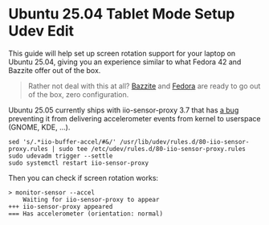 # Ubuntu 25.04 Tablet Mode Setup Udev Edit

This guide will help set up screen rotation support for your laptop on Ubuntu 25.04, giving you an experience similar to what Fedora 42 and Bazzite offer out of the box.

> Rather not deal with this at all? [Bazzite](https://guides.frame.work/Guide/Bazzite+Installation+on+the+Framework+Laptop+12/409?lang=en) and [Fedora](https://guides.frame.work/Guide/Fedora+42+Installation+on+the+Framework+Laptop+12/410?lang=en) are ready to go out of the box, zero configuration.

Ubuntu 25.05 currently ships with iio-sensor-proxy 3.7 that has [a bug](https://gitlab.freedesktop.org/hadess/iio-sensor-proxy/-/issues/411) preventing it from delivering accelerometer events from kernel to userspace (GNOME, KDE, ...).

```
sed 's/.*iio-buffer-accel/#&/' /usr/lib/udev/rules.d/80-iio-sensor-proxy.rules | sudo tee /etc/udev/rules.d/80-iio-sensor-proxy.rules
sudo udevadm trigger --settle
sudo systemctl restart iio-sensor-proxy
```

Then you can check if screen rotation works:

```
> monitor-sensor --accel
    Waiting for iio-sensor-proxy to appear
+++ iio-sensor-proxy appeared
=== Has accelerometer (orientation: normal)
```
